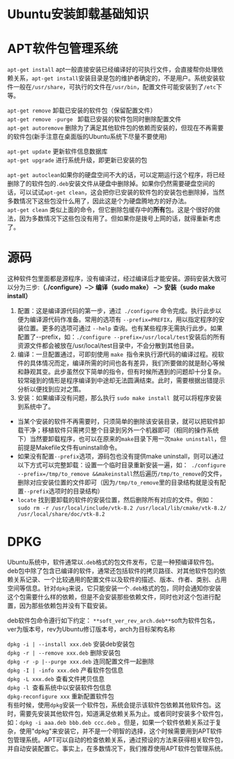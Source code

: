 # Ubuntu安装卸载基础知识



# APT软件包管理系统
`apt-get install` apt一般直接安装已经编译好的可执行文件，会直接帮你处理依赖关系，`apt-get install`安装目录是包的维护者确定的，不是用户。系统安装软件一般在`/usr/share`，可执行的文件在`/usr/bin`，配置文件可能安装到了`/etc`下等。

`apt-get remove` 卸载已安装的软件包（保留配置文件）<br />`apt-get remove -purge ` 卸载已安装的软件包同时删除配置文件<br />`apt-get autoremove` 删除为了满足其他软件包的依赖而安装的，但现在不再需要的软件包(新手注意在桌面版的Ubuntu系统下尽量不要使用)

`apt-get update` 更新软件信息数据库<br />`apt-get upgrade` 进行系统升级，即更新已安装的包

`apt-get autoclean`如果你的硬盘空间不大的话，可以定期运行这个程序，将已经删除了的软件包的`.deb`安装文件从硬盘中删除掉。如果你仍然需要硬盘空间的话，可以试试`apt-get clean`，这会把你已安装的软件包的安装包也删除掉，当然多数情况下这些包没什么用了，因此这是个为硬盘腾地方的好办法。<br />`apt-get clean` 类似上面的命令，但它删除包缓存中的**所有**包。这是个很好的做法，因为多数情况下这些包没有用了。但如果你是拨号上网的话，就得重新考虑了。


# 源码
这种软件包里面都是源程序，没有编译过，经过编译后才能安装。源码安装大致可以分为三步:**（./configure）–＞ 编译（sudo make） –＞ 安装（sudo make install）**

1. 配置：这是编译源代码的第一步，通过` ./configure` 命令完成。执行此步以便为编译源代码作准备。常用的选项有 `--prefix=PREFIX`，用以指定程序的安装位置。更多的选项可通过 `--help` 查询。也有某些程序无需执行此步。如果配置了--prefix，如：`./configure --prefix=/usr/local/test`安装后的所有资源文件都会被放在/usr/local/test目录中，不会分散到其他目录。
1. 编译：一旦配置通过，可即刻使用 `make `指令来执行源代码的编译过程。视软件的具体情况而定，编译所需的时间也各有差异，我们所要做的就是耐心等候和静观其变。此步虽然仅下简单的指令，但有时候所遇到的问题却十分复杂。较常碰到的情形是程序编译到中途却无法圆满结束。此时，需要根据出错提示分析以便找到应对之策。
1. 安装：如果编译没有问题，那么执行 `sudo make install `就可以将程序安装到系统中了。



- 当某个安装的软件不再需要时，只须简单的删除该安装目录，就可以把软件卸载干净；移植软件只需拷贝整个目录到另外一个机器即可（相同的操作系统下）当然要卸载程序，也可以在原来的`make`目录下用一次`make uninstall`，但前提是Makefile文件有uninstall命令。
- 如果没有配置`--prefix`选项，源码包也没有提供make uninstall，则可以通过以下方式可以完整卸载：设置一个临时目录重新安装一遍，如：` ./configure --prefix=/tmp/to_remove &&makeinstall`然后遍历`/tmp/to_remove`的文件，删除对应安装位置的文件即可（因为`/tmp/to_remove`里的目录结构就是没有配置`--prefix`选项时的目录结构）
- `locate` 找到要卸载的软件的安装位置，然后删除所有对应的文件。例如： `sudo rm -r /usr/local/include/vtk-8.2 /usr/local/lib/cmake/vtk-8.2/ /usr/local/share/doc/vtk-8.2`


# DPKG
 Ubuntu系统中，软件通常以`.deb`格式的包文件发布，它是一种预编译软件包。deb包中除了包含已编译的软件，通常还包括软件的拷贝路径、对其他软件包的依赖关系记录、一个比较通用的配置文件以及软件的描述、版本、作者、类别、占用空间等信息。针对`dpkg`来说，它只能安装一个`.deb`格式的包，同时会通知你安装这个包需要什么样的依赖，但是不会安装那些依赖文件，同时也对这个包进行配置，因为那些依赖包并没有下载安装。

deb软件包命令遵行如下约定： `**soft_ver_rev_arch.deb**`soft为软件包名，ver为版本号，rev为Ubuntu修订版本号，arch为目标架构名称

`dpkg -i | --install xxx.deb` 安装deb安装包<br />`dpkg -r | --remove xxx.deb` 删除安装包<br />`dpkg -r -p |--purge xxx.deb` 连同配置文件一起删除<br />`dpkg -I | -info xxx.deb` 产看软件包信息<br />`dpkg -L xxx.deb` 查看文件拷贝信息<br />`dpkg -l `查看系统中以安装软件包信息<br />`dpkg-reconfigure xxx` 重新配置软件包<br />有些时候，使用`dpkg`安装一个软件包，系统会提示该软件包依赖其他软件包。这时，需要先安装其他软件包，知道满足依赖关系为止。或者同时安装多个软件包，如：`dpkg -i aaa.deb bbb.deb ccc.deb` 。但是，如果一个软件依赖关系过于复杂，使用"dpkg"来安装它，并不是一个明智的选择，这个时候需要用到APT软件包管理系统。APT可以自动的检查依赖关系，通过预设的方法来获得相关软件包，并自动安装配置它。事实上，在多数情况下，我们推荐使用APT软件包管理系统。

